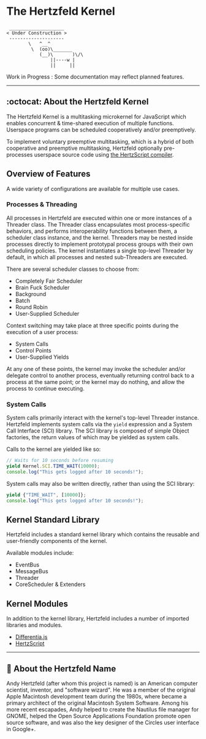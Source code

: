 # The Hertzfeld Kernel

```
 ____________________
< Under Construction >
 --------------------
        \   ^__^
         \  (oo)\_______
            (__)\       )\/\
                ||----w |
                ||     ||
```

Work in Progress : Some documentation may reflect planned features.

---

## :octocat: About the Hertzfeld Kernel

The Hertzfeld Kernel is a multitasking microkernel for JavaScript which enables concurrent & time-shared execution of multiple functions. Userspace programs can be scheduled cooperatively and/or preemptively.

To implement voluntary preemptive multitasking, which is a hybrid of both cooperative and preemptive multitasking, Hertzfeld optionally pre-processes userspace source code using [the HertzScript compiler](https://github.com/Floofies/hertzscript-compiler).

## Overview of Features

A wide variety of configurations are available for multiple use cases.

### Processes & Threading

All processes in Hertzfeld are executed within one or more instances of a Threader class. The Threader class encapsulates most process-specific behaviors, and performs interoperability functions between them, a scheduler class instance, and the kernel. Threaders may be nested inside processes directly to implement prototypal process groups with their own scheduling policies. The kernel instantiates a single top-level Threader by default, in which all processes and nested sub-Threaders are executed.

There are several scheduler classes to choose from:

- Completely Fair Scheduler
- Brain Fuck Scheduler
- Background
- Batch
- Round Robin
- User-Supplied Scheduler

Context switching may take place at three specific points during the execution of a user process:

- System Calls
- Control Points
- User-Supplied Yields

At any one of these points, the kernel may invoke the scheduler and/or delegate control to another process, eventually returning control back to a process at the same point; or the kernel may do nothing, and allow the process to continue executing.

### System Calls

System calls primarily interact with the kernel's top-level Threader instance. Hertzfeld implements system calls via the `yield` expression and a System Call Interface (SCI) library. The SCI library is composed of simple Object factories, the return values of which may be yielded as system calls.

Calls to the kernel are yielded like so:

```JavaScript
// Waits for 10 seconds before resuming
yield Kernel.SCI.TIME_WAIT(10000);
console.log("This gets logged after 10 seconds!");
```

System calls may also be written directly, rather than using the SCI library:

```JavaScript
yield {"TIME_WAIT", [10000]};
console.log("This gets logged after 10 seconds!");
```

## Kernel Standard Library

Hertzfeld includes a standard kernel library which contains the reusable and user-friendly components of the kernel.

Available modules include:
- EventBus
- MessageBus
- Threader
- CoreScheduler & Extenders

## Kernel Modules

In addition to the kernel library, Hertzfeld includes a number of imported libraries and modules.
- [Differentia.js](https://github.com/Floofies/Differentia.js)
- [HertzScript](https://github.com/Floofies/HertzScript)

---

## :man: About the Hertzfeld Name

Andy Hertzfeld (after whom this project is named) is an American computer scientist, inventor, and "software wizard". He was a member of the original Apple Macintosh development team during the 1980s, where became a primary architect of the original Macintosh System Software. Among his more recent escapades, Andy helped to create the Nautilus file manager for GNOME, helped the Open Source Applications Foundation promote open source software, and was also the key designer of the Circles user interface in Google+.